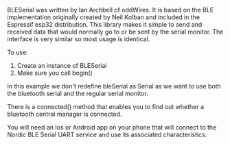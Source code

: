  BLESerial was written by Ian Archbell of oddWires. It is based on the BLE implementation
 originally created by Neil Kolban and included in the Espressif esp32 distribution.
 This library makes it simple to send and received data that would normally go to or be sent by
 the serial monitor. The interface is very similar so most usage is identical.

 To use:

  1. Create an instance of BLESerial 
  2. Make sure you call begin()   

 In this example we don't redefine bleSerial as Serial as we want to use both the bluetooth serial and the regular serial monitor. 

 There is a connected() method that enables you to find out whether a bluetooth central manager is connected.

 You will need an Ios or Android app on your phone that will connect to the Nordic BLE Serial UART service
 and use its associated characteristics.  